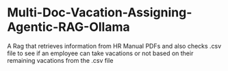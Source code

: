 # Multi-Doc-Vacation-Assigning-Agentic-RAG-Ollama
A Rag that retrieves information from HR Manual PDFs and also checks .csv file to see if an employee can take vacations or not based on their remaining vacations from the .csv file
